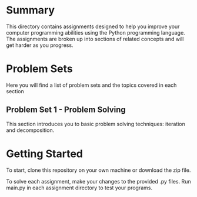 # Summary

This directory contains assignments designed to help you improve your computer
programming abilities using the Python programming language. The assignments are
broken up into sections of related concepts and will get harder as you progress.

# Problem Sets

Here you will find a list of problem sets and the topics covered in each section

## Problem Set 1 - Problem Solving
This section introduces you to basic problem solving techniques: iteration and
decomposition.

# Getting Started
To start, clone this repository on your own machine or download the zip file.

To solve each assignment, make your changes to the provided .py files. Run
main.py in each assignment directory to test your programs.
